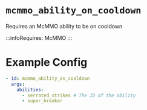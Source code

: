 # `mcmmo_ability_on_cooldown`

Requires an McMMO ability to be on cooldown

:::infoRequires:
McMMO
:::

# Example Config
```yaml
- id: mcmmo_ability_on_cooldown
  args:
    abilities: 
	  - serrated_strikes # The ID of the ability
	  - super_breaker
```
